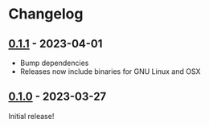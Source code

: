 # Changelog

<!-- https://keepachangelog.com/en/1.0.0/ -->

## [0.1.1] - 2023-04-01

- Bump dependencies
- Releases now include binaries for GNU Linux and OSX

## [0.1.0] - 2023-03-27

Initial release!

[0.1.0]: https://github.com/langston-barrett/mogglo/releases/tag/v0.1.0
[0.1.1]: https://github.com/langston-barrett/mogglo/releases/tag/v0.1.1

